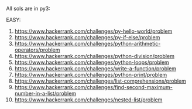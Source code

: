 All sols are in py3:

EASY:
1. https://www.hackerrank.com/challenges/py-hello-world/problem
2. https://www.hackerrank.com/challenges/py-if-else/problem
3. https://www.hackerrank.com/challenges/python-arithmetic-operators/problem
4. https://www.hackerrank.com/challenges/python-division/problem
5. https://www.hackerrank.com/challenges/python-loops/problem
6. https://www.hackerrank.com/challenges/write-a-function/problem
7. https://www.hackerrank.com/challenges/python-print/problem
8. https://www.hackerrank.com/challenges/list-comprehensions/problem
9. https://www.hackerrank.com/challenges/find-second-maximum-number-in-a-list/problem
10. https://www.hackerrank.com/challenges/nested-list/problem
